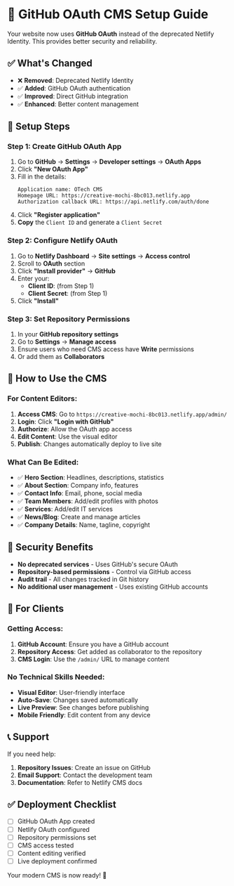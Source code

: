 # 🚀 GitHub OAuth CMS Setup Guide

Your website now uses **GitHub OAuth** instead of the deprecated Netlify Identity. This provides better security and reliability.

## ✅ **What's Changed**

- ❌ **Removed**: Deprecated Netlify Identity
- ✅ **Added**: GitHub OAuth authentication
- ✅ **Improved**: Direct GitHub integration
- ✅ **Enhanced**: Better content management

## 🔧 **Setup Steps**

### **Step 1: Create GitHub OAuth App**

1. Go to **GitHub** → **Settings** → **Developer settings** → **OAuth Apps**
2. Click **"New OAuth App"**
3. Fill in the details:
   ```
   Application name: OTech CMS
   Homepage URL: https://creative-mochi-8bc013.netlify.app
   Authorization callback URL: https://api.netlify.com/auth/done
   ```
4. Click **"Register application"**
5. **Copy** the `Client ID` and generate a `Client Secret`

### **Step 2: Configure Netlify OAuth**

1. Go to **Netlify Dashboard** → **Site settings** → **Access control**
2. Scroll to **OAuth** section
3. Click **"Install provider"** → **GitHub**
4. Enter your:
   - **Client ID**: (from Step 1)
   - **Client Secret**: (from Step 1)
5. Click **"Install"**

### **Step 3: Set Repository Permissions**

1. In your **GitHub repository settings**
2. Go to **Settings** → **Manage access**
3. Ensure users who need CMS access have **Write** permissions
4. Or add them as **Collaborators**

## 🎯 **How to Use the CMS**

### **For Content Editors:**

1. **Access CMS**: Go to `https://creative-mochi-8bc013.netlify.app/admin/`
2. **Login**: Click **"Login with GitHub"**
3. **Authorize**: Allow the OAuth app access
4. **Edit Content**: Use the visual editor
5. **Publish**: Changes automatically deploy to live site

### **What Can Be Edited:**

- ✅ **Hero Section**: Headlines, descriptions, statistics
- ✅ **About Section**: Company info, features
- ✅ **Contact Info**: Email, phone, social media
- ✅ **Team Members**: Add/edit profiles with photos
- ✅ **Services**: Add/edit IT services
- ✅ **News/Blog**: Create and manage articles
- ✅ **Company Details**: Name, tagline, copyright

## 🔐 **Security Benefits**

- **No deprecated services** - Uses GitHub's secure OAuth
- **Repository-based permissions** - Control via GitHub access
- **Audit trail** - All changes tracked in Git history
- **No additional user management** - Uses existing GitHub accounts

## 🚀 **For Clients**

### **Getting Access:**
1. **GitHub Account**: Ensure you have a GitHub account
2. **Repository Access**: Get added as collaborator to the repository
3. **CMS Login**: Use the `/admin/` URL to manage content

### **No Technical Skills Needed:**
- **Visual Editor**: User-friendly interface
- **Auto-Save**: Changes saved automatically
- **Live Preview**: See changes before publishing
- **Mobile Friendly**: Edit content from any device

## 📞 **Support**

If you need help:
1. **Repository Issues**: Create an issue on GitHub
2. **Email Support**: Contact the development team
3. **Documentation**: Refer to Netlify CMS docs

## ✅ **Deployment Checklist**

- [ ] GitHub OAuth App created
- [ ] Netlify OAuth configured
- [ ] Repository permissions set
- [ ] CMS access tested
- [ ] Content editing verified
- [ ] Live deployment confirmed

Your modern CMS is now ready! 🎉
